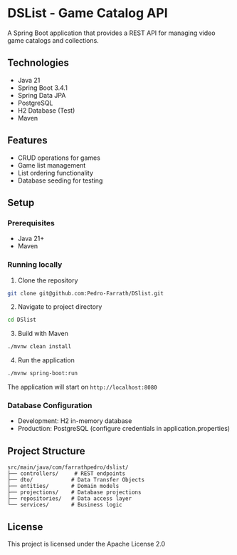 # DSList - Game Catalog API

A Spring Boot application that provides a REST API for managing video game catalogs and collections.

## Technologies

- Java 21
- Spring Boot 3.4.1
- Spring Data JPA
- PostgreSQL
- H2 Database (Test)
- Maven

## Features

- CRUD operations for games
- Game list management 
- List ordering functionality
- Database seeding for testing

## Setup

### Prerequisites
- Java 21+
- Maven

### Running locally

1. Clone the repository
```bash
git clone git@github.com:Pedro-Farrath/DSlist.git
```

2. Navigate to project directory
```bash
cd DSlist
```

3. Build with Maven
```bash
./mvnw clean install
```

4. Run the application
```bash
./mvnw spring-boot:run
```

The application will start on `http://localhost:8080`

### Database Configuration

- Development: H2 in-memory database
- Production: PostgreSQL (configure credentials in application.properties)

## Project Structure

```
src/main/java/com/farrathpedro/dslist/
├── controllers/     # REST endpoints
├── dto/            # Data Transfer Objects
├── entities/       # Domain models
├── projections/    # Database projections
├── repositories/   # Data access layer
└── services/       # Business logic
```

## License

This project is licensed under the Apache License 2.0
